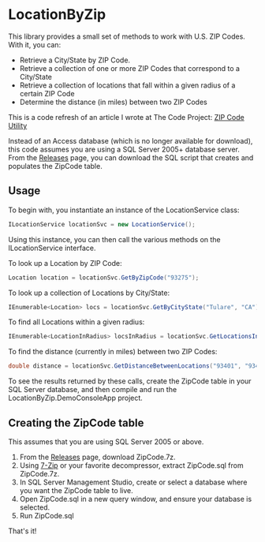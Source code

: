 LocationByZip
=============

This library provides a small set of methods to work with U.S. ZIP Codes. With it, you can:

* Retrieve a City/State by ZIP Code.
* Retrieve a collection of one or more ZIP Codes that correspond to a City/State
* Retrieve a collection of locations that fall within a given radius of a certain ZIP Code
* Determine the distance (in miles) between two ZIP Codes

This is a code refresh of an article I wrote at The Code Project: [ZIP Code Utility](http://www.codeproject.com/Articles/9198/ZIP-Code-Utility)

Instead of an Access database (which is no longer available for download), this code assumes you are using a SQL Server 2005+ database server. From the [Releases](https://github.com/jonsagara/LocationByZip/releases/tag/3.0.0) page, you can download the SQL script that creates and populates the ZipCode table.

Usage
-----

To begin with, you instantiate an instance of the LocationService class:

```csharp
ILocationService locationSvc = new LocationService();
```

Using this instance, you can then call the various methods on the ILocationService interface.

To look up a Location by ZIP Code:

```csharp
Location location = locationSvc.GetByZipCode("93275");
```

To look up a collection of Locations by City/State:

```csharp
IEnumerable<Location> locs = locationSvc.GetByCityState("Tulare", "CA");
```

To find all Locations within a given radius:

```csharp
IEnumerable<LocationInRadius> locsInRadius = locationSvc.GetLocationsInRadius("93401", 10.0);
```

To find the distance (currently in miles) between two ZIP Codes:

```csharp
double distance = locationSvc.GetDistanceBetweenLocations("93401", "93446");
```

To see the results returned by these calls, create the ZipCode table in your SQL Server database, and then compile and run the LocationByZip.DemoConsoleApp project.

Creating the ZipCode table
--------------------------

This assumes that you are using SQL Server 2005 or above.

1. From the [Releases](https://github.com/jonsagara/LocationByZip/releases/tag/3.0.0) page, download ZipCode.7z.
2. Using [7-Zip](http://www.7-zip.org/) or your favorite decompressor, extract ZipCode.sql from ZipCode.7z.
3. In SQL Server Management Studio, create or select a database where you want the ZipCode table to live.
4. Open ZipCode.sql in a new query window, and ensure your database is selected.
5. Run ZipCode.sql

That's it!